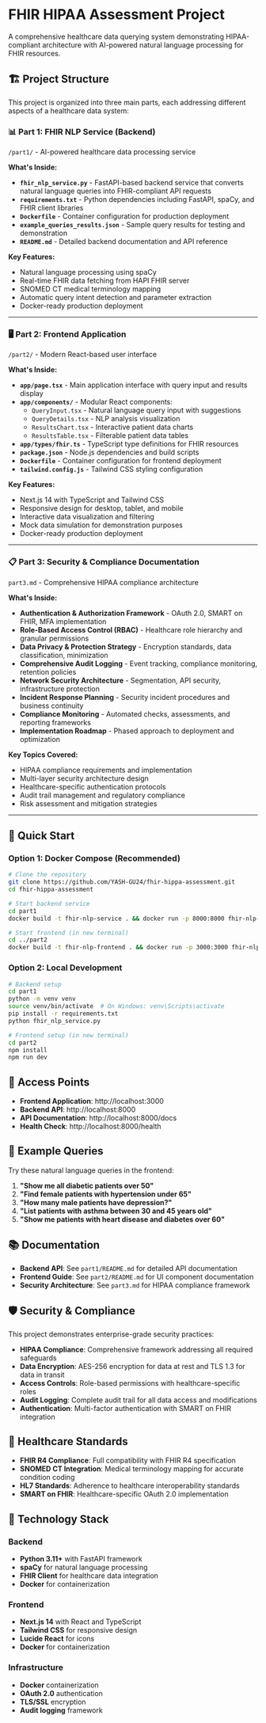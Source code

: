 # FHIR HIPAA Assessment Project

A comprehensive healthcare data querying system demonstrating HIPAA-compliant architecture with AI-powered natural language processing for FHIR resources.

## 🏗️ Project Structure

This project is organized into three main parts, each addressing different aspects of a healthcare data system:

### 📊 **Part 1: FHIR NLP Service (Backend)**
`/part1/` - AI-powered healthcare data processing service

**What's Inside:**
- **`fhir_nlp_service.py`** - FastAPI-based backend service that converts natural language queries into FHIR-compliant API requests
- **`requirements.txt`** - Python dependencies including FastAPI, spaCy, and FHIR client libraries
- **`Dockerfile`** - Container configuration for production deployment
- **`example_queries_results.json`** - Sample query results for testing and demonstration
- **`README.md`** - Detailed backend documentation and API reference

**Key Features:**
- Natural language processing using spaCy
- Real-time FHIR data fetching from HAPI FHIR server
- SNOMED CT medical terminology mapping
- Automatic query intent detection and parameter extraction
- Docker-ready production deployment

---

### 🖥️ **Part 2: Frontend Application**
`/part2/` - Modern React-based user interface

**What's Inside:**
- **`app/page.tsx`** - Main application interface with query input and results display
- **`app/components/`** - Modular React components:
  - `QueryInput.tsx` - Natural language query input with suggestions
  - `QueryDetails.tsx` - NLP analysis visualization
  - `ResultsChart.tsx` - Interactive patient data charts
  - `ResultsTable.tsx` - Filterable patient data tables
- **`app/types/fhir.ts`** - TypeScript type definitions for FHIR resources
- **`package.json`** - Node.js dependencies and build scripts
- **`Dockerfile`** - Container configuration for frontend deployment
- **`tailwind.config.js`** - Tailwind CSS styling configuration

**Key Features:**
- Next.js 14 with TypeScript and Tailwind CSS
- Responsive design for desktop, tablet, and mobile
- Interactive data visualization and filtering
- Mock data simulation for demonstration purposes
- Docker-ready production deployment

---

### 📋 **Part 3: Security & Compliance Documentation**
`part3.md` - Comprehensive HIPAA compliance architecture

**What's Inside:**
- **Authentication & Authorization Framework** - OAuth 2.0, SMART on FHIR, MFA implementation
- **Role-Based Access Control (RBAC)** - Healthcare role hierarchy and granular permissions
- **Data Privacy & Protection Strategy** - Encryption standards, data classification, minimization
- **Comprehensive Audit Logging** - Event tracking, compliance monitoring, retention policies
- **Network Security Architecture** - Segmentation, API security, infrastructure protection
- **Incident Response Planning** - Security incident procedures and business continuity
- **Compliance Monitoring** - Automated checks, assessments, and reporting frameworks
- **Implementation Roadmap** - Phased approach to deployment and optimization

**Key Topics Covered:**
- HIPAA compliance requirements and implementation
- Multi-layer security architecture design
- Healthcare-specific authentication protocols
- Audit trail management and regulatory compliance
- Risk assessment and mitigation strategies

---

## 🚀 Quick Start

### Option 1: Docker Compose (Recommended)
```bash
# Clone the repository
git clone https://github.com/YASH-GU24/fhir-hippa-assessment.git
cd fhir-hippa-assessment

# Start backend service
cd part1
docker build -t fhir-nlp-service . && docker run -p 8000:8000 fhir-nlp-service

# Start frontend (in new terminal)
cd ../part2
docker build -t fhir-nlp-frontend . && docker run -p 3000:3000 fhir-nlp-frontend
```

### Option 2: Local Development
```bash
# Backend setup
cd part1
python -m venv venv
source venv/bin/activate  # On Windows: venv\Scripts\activate
pip install -r requirements.txt
python fhir_nlp_service.py

# Frontend setup (in new terminal)
cd part2
npm install
npm run dev
```

## 🔗 Access Points

- **Frontend Application**: http://localhost:3000
- **Backend API**: http://localhost:8000
- **API Documentation**: http://localhost:8000/docs
- **Health Check**: http://localhost:8000/health

## 🧪 Example Queries

Try these natural language queries in the frontend:

1. **"Show me all diabetic patients over 50"**
2. **"Find female patients with hypertension under 65"**
3. **"How many male patients have depression?"**
4. **"List patients with asthma between 30 and 45 years old"**
5. **"Show me patients with heart disease and diabetes over 60"**

## 📚 Documentation

- **Backend API**: See `part1/README.md` for detailed API documentation
- **Frontend Guide**: See `part2/README.md` for UI component documentation
- **Security Architecture**: See `part3.md` for HIPAA compliance framework

## 🛡️ Security & Compliance

This project demonstrates enterprise-grade security practices:

- **HIPAA Compliance**: Comprehensive framework addressing all required safeguards
- **Data Encryption**: AES-256 encryption for data at rest and TLS 1.3 for data in transit
- **Access Controls**: Role-based permissions with healthcare-specific roles
- **Audit Logging**: Complete audit trail for all data access and modifications
- **Authentication**: Multi-factor authentication with SMART on FHIR integration

## 🏥 Healthcare Standards

- **FHIR R4 Compliance**: Full compatibility with FHIR R4 specification
- **SNOMED CT Integration**: Medical terminology mapping for accurate condition coding
- **HL7 Standards**: Adherence to healthcare interoperability standards
- **SMART on FHIR**: Healthcare-specific OAuth 2.0 implementation

## 🔧 Technology Stack

### Backend
- **Python 3.11+** with FastAPI framework
- **spaCy** for natural language processing
- **FHIR Client** for healthcare data integration
- **Docker** for containerization

### Frontend
- **Next.js 14** with React and TypeScript
- **Tailwind CSS** for responsive design
- **Lucide React** for icons
- **Docker** for containerization

### Infrastructure
- **Docker** containerization
- **OAuth 2.0** authentication
- **TLS/SSL** encryption
- **Audit logging** framework
